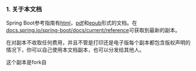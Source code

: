 ### 1. 关于本文档

Spring Boot参考指南有[html](http://docs.spring.io/spring-boot/docs/1.3.0.BUILD-SNAPSHOT/reference/html)，[pdf](http://docs.spring.io/spring-boot/docs/1.3.0.BUILD-SNAPSHOT/reference/pdf/spring-boot-reference.pdf)和[epub](http://docs.spring.io/spring-boot/docs/1.3.0.BUILD-SNAPSHOT/reference/epub/spring-boot-reference.epub)形式的文档。在[docs.spring.io/spring-boot/docs/current/reference](http://docs.spring.io/spring-boot/docs/current/reference)可获取到最新的副本。

在对副本不收取任何费用，并且不管是打印还是电子版每个副本都包含版权声明的情况下，你可以自己使用本文档副本，也可以分发给其他人。

这个副本是fork自
